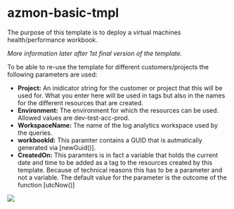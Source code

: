 # azmon-basic-tmpl

The purpose of this template is to deploy a virtual machines health/performance workbook.

_More information later after 1st final version of the template._

To be able to re-use the template for different customers/projects the following parameters are used:

- **Project:** An inidicator string for the customer or project that this will be used for. What you enter here will be used in tags but also in the names for the different resources that are created.
- **Environment:** The environment for which the resources can be used. Allowed values are dev-test-acc-prod.
- **WorkspaceName:** The name of the log analytics workspace used by the queries.
- **workbookId:** This paramter contains a GUID that is autmatically generated via [newGuid()].
- **CreatedOn:** This paramters is in fact a variable that holds the current date and time to be added as a tag to the resources created by this template. Because of technical reasons this has to be a parameter and not a variable. The default value for the parameter is the outcome of the function [utcNow()]

<a href="https://portal.azure.com/#create/Microsoft.Template/uri/https%3A%2F%2Fraw.githubusercontent.com%2Fmydur%2FARMtemplates%2Fmaster%2Fazmon-vmworkbook-tmpl%2F%5Fworking%2Ftemplate.json" target="_blank">
<img src="http://azuredeploy.net/deploybutton.png"/>
</a><br />
